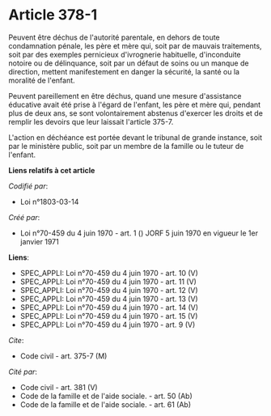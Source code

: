 # Article 378-1

Peuvent être déchus de l'autorité parentale, en dehors de toute condamnation pénale, les père et mère qui, soit par de
mauvais traitements, soit par des exemples pernicieux d'ivrognerie habituelle, d'inconduite notoire ou de délinquance, soit
par un défaut de soins ou un manque de direction, mettent manifestement en danger la sécurité, la santé ou la moralité de
l'enfant.

Peuvent pareillement en être déchus, quand une mesure d'assistance éducative avait été prise à l'égard de l'enfant, les père
et mère qui, pendant plus de deux ans, se sont volontairement abstenus d'exercer les droits et de remplir les devoirs que
leur laissait l'article 375-7.

L'action en déchéance est portée devant le tribunal de grande instance, soit par le ministère public, soit par un membre de
la famille ou le tuteur de l'enfant.

**Liens relatifs à cet article**

_Codifié par_:

  - Loi n°1803-03-14

_Créé par_:

  - Loi n°70-459 du 4 juin 1970 - art. 1 () JORF 5 juin 1970 en vigueur le 1er janvier 1971

**Liens**:

  - SPEC_APPLI: Loi n°70-459 du 4 juin 1970 - art. 10 (V)
  - SPEC_APPLI: Loi n°70-459 du 4 juin 1970 - art. 11 (V)
  - SPEC_APPLI: Loi n°70-459 du 4 juin 1970 - art. 12 (V)
  - SPEC_APPLI: Loi n°70-459 du 4 juin 1970 - art. 13 (V)
  - SPEC_APPLI: Loi n°70-459 du 4 juin 1970 - art. 14 (V)
  - SPEC_APPLI: Loi n°70-459 du 4 juin 1970 - art. 15 (V)
  - SPEC_APPLI: Loi n°70-459 du 4 juin 1970 - art. 9 (V)

_Cite_:

  - Code civil - art. 375-7 (M)

_Cité par_:

  - Code civil - art. 381 (V)
  - Code de la famille et de l'aide sociale. - art. 50 (Ab)
  - Code de la famille et de l'aide sociale. - art. 61 (Ab)
